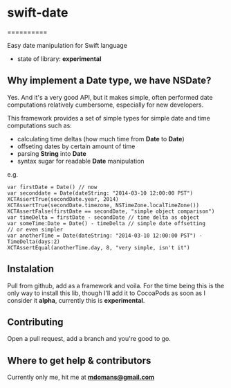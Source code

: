 <h1>swift-date</h1>
==========

Easy date manipulation for Swift language

* state of library: **experimental**

## Why implement a Date type, we have NSDate? 

Yes. And it's a very good API, but it makes simple, often performed date computations relatively cumbersome, especially for new developers.

This framework provides a set of simple types for simple date and time computations such as:

* calculating time deltas (how much time from **Date** to **Date**)
* offseting dates by certain amount of time
* parsing **String** into **Date**
* syntax sugar for readable **Date** manipulation

e.g.

```
var firstDate = Date() // now
var seconddate = Date(dateString: "2014-03-10 12:00:00 PST")
XCTAssertTrue(secondDate.year, 2014) 
XCTAssertTrue(secondDate.timezone, NSTimeZone.localTimeZone())
XCTAssertFalse(firstDate == secondDate, "simple object comparison")
var timeDelta = firstDate - secondDate // time delta as object
var someTime:Date = Date() - timeDelta // simple date offsetting
// or even simpler
var anotherTime = Date(dateString: "2014-03-10 12:00:00 PST") - TimeDelta(days:2)
XCTAssertEqual(anotherTime.day, 8, "very simple, isn't it")
```

## Instalation

Pull from github, add as a framework and voila. For the time being this is the only way to install this lib, though I'll add it to CocoaPods as soon as I consider it **alpha**, currently this is **experimental**.

## Contributing

Open a pull request, add a branch and you're good to go.

## Where to get help & contributors

Currently only me, hit me at **mdomans@gmail.com**

